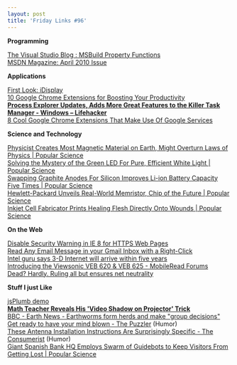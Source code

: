 ```yaml
---
layout: post
title: 'Friday Links #96'
---
```

**Programming**

[The Visual Studio Blog : MSBuild Property Functions](http://blogs.msdn.com/visualstudio/archive/2010/04/02/msbuild-property-functions.aspx?utm_source=twitterfeed&utm_medium=twitter)   
[MSDN Magazine: April 2010 Issue](http://msdn.microsoft.com/en-us/magazine/ee336306.aspx)

**Applications**

[First Look: iDisplay ](http://www.tuaw.com/2010/04/02/first-look-idisplay/)   
[10 Google Chrome Extensions for Boosting Your Productivity](http://sixrevisions.com/tools/10-google-chrome-extensions-for-boosting-your-productivity/)   
[**Process Explorer Updates, Adds More Great Features to the Killer Task Manager - Windows – Lifehacker**](http://lifehacker.com/5511776/process-explorer-updates-adds-more-great-features-to-the-killer-task-manager)   
[8 Cool Google Chrome Extensions That Make Use Of Google Services](http://www.makeuseof.com/tag/8-cool-google-chrome-extensions-google-services/)

**Science and Technology**

[Physicist Creates Most Magnetic Material on Earth, Might Overturn Laws of Physics | Popular Science](http://www.popsci.com/technology/article/2010-04/most-magnetic-material-ever-created-iron-and-nitrogen-might-overturn-laws-physics)   
[Solving the Mystery of the Green LED For Pure, Efficient White Light | Popular Science](http://www.popsci.com/science/article/2010-04/nrel-scientists-make-green-led-light-breakthrough-could-revolutionize-lighting)   
[Swapping Graphite Anodes For Silicon Improves Li-ion Battery Capacity Five Times | Popular Science](http://www.popsci.com/science/article/2010-04/durable-silicon-anode-can-improve-li-ion-battery-capacity-five-times)   
[Hewlett-Packard Unveils Real-World Memristor, Chip of the Future | Popular Science](http://www.popsci.com/technology/article/2010-04/hewlett-packard-unveils-first-ever-memristor)   
[Inkjet Cell Fabricator Prints Healing Flesh Directly Onto Wounds | Popular Science](http://www.popsci.com/technology/article/2010-04/cell-fabricator-prinks-healing-flesh-burn-victims)

**On the Web**

[Disable Security Warning in IE 8 for HTTPS Web Pages ](http://www.labnol.org/software/ie-security-warning-for-https-websites/13388/)   
[Read Any Email Message in your Gmail Inbox with a Right-Click](http://www.labnol.org/internet/quickly-read-emails-in-gmail/13413/)   
[Intel guru says 3-D Internet will arrive within five years ](http://www.computerworld.com/s/article/9175048/Intel_guru_says_3_D_Internet_will_arrive_within_five_years?source=rss_news)   
[Introducing the Viewsonic VEB 620 & VEB 625 - MobileRead Forums ](http://www.mobileread.com/forums/showthread.php?t=79808&utm_source=feedburner&utm_medium=feed&utm_campaign=Feed%3A+mr%2Ffront+%28MobileRead+Frontpage%29&utm_content=Google+Reader)   
[Dead? Hardly. Ruling all but ensures net neutrality ](http://www.computerworld.com/s/article/9175141/Dead_Hardly._Ruling_all_but_ensures_net_neutrality?source=rss_news)

**Stuff I just Like**

[jsPlumb demo   
](http://morrisonpitt.com/jsPlumb/html/demo.html)[**Math Teacher Reveals His 'Video Shadow on Projector' Trick**](http://www.labnol.org/home/maths-teacher-video-shadow-trick/13389/)   
[BBC - Earth News - Earthworms form herds and make "group decisions"](http://news.bbc.co.uk/earth/hi/earth_news/newsid_8604000/8604584.stm)   
[Get ready to have your mind blown - The Puzzler](http://www.chicagonow.com/blogs/redeye-puzzler/2010/04/get-ready-to-have-your-mind-blown.html) (Humor)   
[These Antenna Installation Instructions Are Surprisingly Specific - The Consumerist](http://consumerist.com/2010/03/these-antenna-installation-instructions-are-surprisingly-specific.html) (Humor)   
[Giant Spanish Bank HQ Employs Swarm of Guidebots to Keep Visitors From Getting Lost | Popular Science](http://www.popsci.com/gadgets/article/2010-04/guidebots-keep-bank-visitors-getting-lost)
